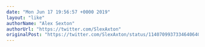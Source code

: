 ```yaml
---
date: "Mon Jun 17 19:56:57 +0000 2019"
layout: "like"
authorName: "Alex Sexton"
authorUrl: "https://twitter.com/SlexAxton"
originalPost: "https://twitter.com/SlexAxton/status/1140709937334640640"
---
```

